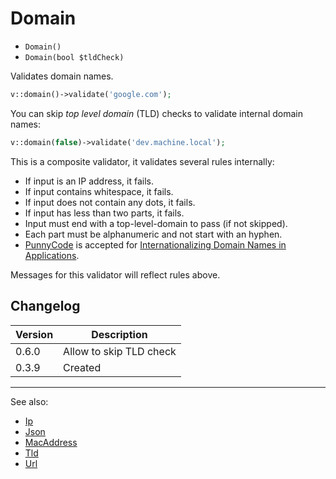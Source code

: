 # Domain

- `Domain()`
- `Domain(bool $tldCheck)`

Validates domain names.

```php
v::domain()->validate('google.com');
```

You can skip *top level domain* (TLD) checks to validate internal
domain names:

```php
v::domain(false)->validate('dev.machine.local');
```

This is a composite validator, it validates several rules
internally:

- If input is an IP address, it fails.
- If input contains whitespace, it fails.
- If input does not contain any dots, it fails.
- If input has less than two parts, it fails.
- Input must end with a top-level-domain to pass (if not skipped).
- Each part must be alphanumeric and not start with an hyphen.
- [PunnyCode][] is accepted for [Internationalizing Domain Names in Applications][IDNA].

Messages for this validator will reflect rules above.

## Changelog

Version | Description
--------|-------------
  0.6.0 | Allow to skip TLD check
  0.3.9 | Created

***
See also:

- [Ip](Ip.md)
- [Json](Json.md)
- [MacAddress](MacAddress.md)
- [Tld](Tld.md)
- [Url](Url.md)

[PunnyCode]: http://en.wikipedia.org/wiki/Punycode "Wikipedia: Punnycode"
[IDNA]: http://en.wikipedia.org/wiki/Internationalized_domain_name#Internationalizing_Domain_Names_in_Applications "Wikipedia: Internationalized domain name"
